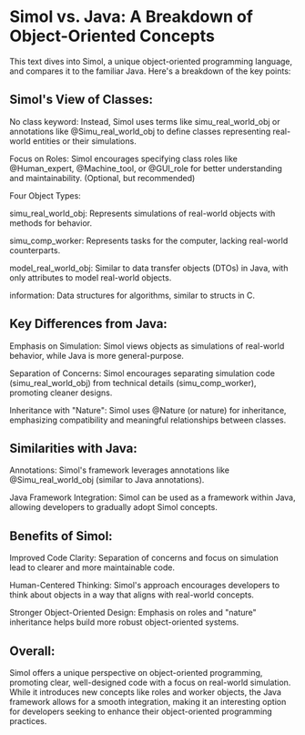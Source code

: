# Simol vs. Java: A Breakdown of Object-Oriented Concepts

This text dives into Simol, a unique object-oriented programming language, and compares it to the familiar Java. Here's a breakdown of the key points:

## Simol's View of Classes:

   No class keyword: Instead, Simol uses terms like simu_real_world_obj or annotations like @Simu_real_world_obj to define classes representing real-world entities or their simulations.
    
   Focus on Roles: Simol encourages specifying class roles like @Human_expert, @Machine_tool, or @GUI_role for better understanding and maintainability. (Optional, but recommended)
    
   Four Object Types:
    
   simu_real_world_obj: Represents simulations of real-world objects with methods for behavior.
        
   simu_comp_worker: Represents tasks for the computer, lacking real-world counterparts.
        
   model_real_world_obj: Similar to data transfer objects (DTOs) in Java, with only attributes to model real-world objects.
        
   information: Data structures for algorithms, similar to structs in C.

## Key Differences from Java:

   Emphasis on Simulation: Simol views objects as simulations of real-world behavior, while Java is more general-purpose.
    
   Separation of Concerns: Simol encourages separating simulation code (simu_real_world_obj) from technical details (simu_comp_worker), promoting cleaner designs.
    
   Inheritance with "Nature": Simol uses @Nature (or nature) for inheritance, emphasizing compatibility and meaningful relationships between classes.

## Similarities with Java:

   Annotations: Simol's framework leverages annotations like @Simu_real_world_obj (similar to Java annotations).
    
   Java Framework Integration: Simol can be used as a framework within Java, allowing developers to gradually adopt Simol concepts.

## Benefits of Simol:

   Improved Code Clarity: Separation of concerns and focus on simulation lead to clearer and more maintainable code.
    
   Human-Centered Thinking: Simol's approach encourages developers to think about objects in a way that aligns with real-world concepts.
    
   Stronger Object-Oriented Design: Emphasis on roles and "nature" inheritance helps build more robust object-oriented systems.

## Overall:

Simol offers a unique perspective on object-oriented programming, promoting clear, well-designed code with a focus on real-world simulation. While it introduces new concepts like roles and worker objects, the Java framework allows for a smooth integration, making it an interesting option for developers seeking to enhance their object-oriented programming practices.
